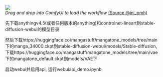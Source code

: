 <p float="center">
  <img src="https://github.com/dmMaze/line2screentone/assets/51270320/e235c6bc-b6ae-4d7f-9f73-a9aacb3a83fc" />
  <br>
    <em>Drag and drop into ComfyUI to load the workflow</em>
  <a href="https://twitter.com/ini_pmh/status/715578786830417921/photo/1">(Source @ini_pmh)</a>
</p>

先下载anythingv4.5(或者任何版本的anything)和controlnet-lineart到stable-diffusion-webui的模型目录  

然后下载https://huggingface.co/mangastuff/mangatone_models/tree/main 下的manga_34000.ckpt到stable-diffusion-webui/models/Stable-diffusion, 下载https://huggingface.co/mangastuff/mangatone_models/tree/main/vae 下的mangatone_default.ckpt到models/VAE下  

启动webui并启用api, 运行webuiapi_demo.ipynb
